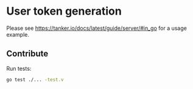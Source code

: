 # User token generation 

Please see https://tanker.io/docs/latest/guide/server/#in_go for a usage example.

## Contribute

Run tests:

```bash
go test ./... -test.v
```
